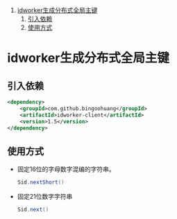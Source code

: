 

1. [idworker生成分布式全局主键](#idworker生成分布式全局主键)
	1. [引入依赖](#引入依赖)
	2. [使用方式](#使用方式)

# idworker生成分布式全局主键

## 引入依赖

``` xml
<dependency>
    <groupId>com.github.bingoohuang</groupId>
    <artifactId>idworker-client</artifactId>
    <version>1.5</version>
</dependency>
```
## 使用方式

 - 固定16位的字母数字混编的字符串。
 
	``` java
	Sid.nextShort()
	```
 - 固定21位数字字符串

	``` java
	Sid.next()
	```